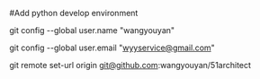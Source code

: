 #Add python develop environment

git config --global user.name "wangyouyan"

git config --global user.email "wyyservice@gmail.com"

git remote set-url origin git@github.com:wangyouyan/51architect

